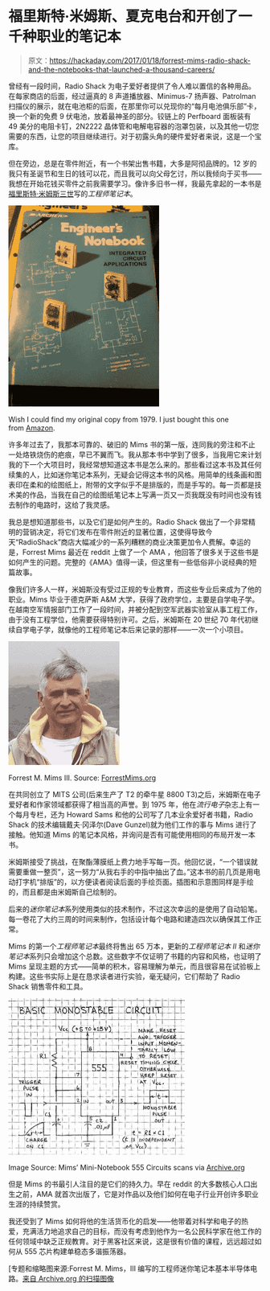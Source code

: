 # 福里斯特·米姆斯、夏克电台和开创了一千种职业的笔记本

> 原文：<https://hackaday.com/2017/01/18/forrest-mims-radio-shack-and-the-notebooks-that-launched-a-thousand-careers/>

曾经有一段时间，Radio Shack 为电子爱好者提供了令人难以置信的各种用品。在每家商店的后面，经过逼真的 8 声道播放器、Minimus-7 扬声器、Patrolman 扫描仪的展示，就在电池柜的后面，在那里你可以兑现你的“每月电池俱乐部”卡，换一个新的免费 9 伏电池，放着最神圣的部分。铰链上的 Perfboard 面板装有 49 美分的电阻卡钉，2N2222 晶体管和电解电容器的泡罩包装，以及其他一切您需要的东西，让您的项目继续进行。对于初露头角的硬件爱好者来说，这是一个宝库。

但在旁边，总是在零件附近，有一个书架出售书籍，大多是阿彻品牌的。12 岁的我只有圣诞节和生日的钱可以花，而且我可以向父母乞讨，所以我倾向于买书——我想在开始花钱买零件之前我需要学习。像许多旧书一样，我最先拿起的一本书是[福里斯特·米姆斯三世](http://www.forrestmims.org/home.html)写的*工程师笔记本*。

[![Wish I could find my original copy from 1979\. This one is on Amazon. ](img/a6f2427b88ef2d4872f5c7a5279aeadb.png)](https://hackaday.com/wp-content/uploads/2016/12/81c9nqa1gvl.jpg)

Wish I could find my original copy from 1979\. I just bought this one from [Amazon](https://www.amazon.com/Archer-Engineers-Notebook-Integrated-Applications/dp/B000OZ93JU).

许多年过去了，我那本可靠的、破旧的 Mims 书的第一版，连同我的旁注和不止一处烙铁烧伤的疤痕，早已不翼而飞。我从那本书中学到了很多，当我用它来计划我的下一个大项目时，我经常想知道这本书是怎么来的。那些看过这本书及其任何续集的人，比如迷你笔记本系列，无疑会记得这本书的风格。用简单的线条画和图表印在柔和的绘图纸上，附带的文字似乎不是排版的，而是手写的。每一页都是技术美的作品，当我在自己的绘图纸笔记本上写满一页又一页我既没有时间也没有钱去制作的电路时，这给了我灵感。

我总是想知道那些书，以及它们是如何产生的。Radio Shack 做出了一个非常精明的营销决定，将它们发布在零件附近的显著位置，这使得导致今天“RadioShack”商店大幅减少的一系列糟糕的商业决策更加令人费解。幸运的是，Forrest Mims 最近在 reddit 上做了一个 AMA ，他回答了很多关于这些书是如何产生的问题。完整的《AMA》值得一读，但这里有一些低俗非小说经典的短篇故事。

像我们许多人一样，米姆斯没有受过正规的专业教育，而这些专业后来成为了他的职业。Mims 毕业于德克萨斯 A&M 大学，获得了政府学位，主要是自学电子学。在越南空军情报部门工作了一段时间，并被分配到空军武器实验室从事工程工作，由于没有工程学位，他需要获得特别许可。之后，米姆斯在 20 世纪 70 年代初继续自学电子学，就像他的工程师笔记本后来记录的那样——一次一个小项目。

[![Forrest M. Mims III. Source: ForrestMims.org](img/e69c49a64575b6c8c4000b9b1b93ece7.png)](https://hackaday.com/wp-content/uploads/2016/12/221_forrest_mims_on_mauna_loa_cropped_2003_dscn4586.jpg)

Forrest M. Mims III. Source: [ForrestMims.org](//www.forrestmims.org/biography.html)

在共同创立了 MITS 公司(后来生产了 T2 的牵牛星 8800 T3)之后，米姆斯在电子爱好者和作家领域都获得了相当高的声誉。到 1975 年，他在*流行电子*杂志上有一个每月专栏，还为 Howard Sams 和他的公司写了几本业余爱好者书籍，Radio Shack 的技术编辑戴夫·冈泽尔(Dave Gunzel)就为他们工作的事与 Mims 进行了接触。他知道 Mims 的笔记本风格，并询问是否有可能使用相同的布局开发一本书。

米姆斯接受了挑战，在聚酯薄膜纸上费力地手写每一页。他回忆说，“一个错误就需要重做一整页”，这一努力“从我右手的中指中抽出了血。”这本书的前几页是用电动打字机“排版”的，以方便读者阅读后面的手绘页面。插图和示意图同样是手绘的，而且都是由米姆斯自己绘制的。

后来的*迷你笔记本*系列使用类似的技术制作，不过这次幸运的是使用了自动铅笔。每一卷花了大约三周的时间来制作，包括设计每个电路和建造四次以确保其工作正常。

Mims 的第一个*工程师笔记本*最终将售出 65 万本，更新的*工程师笔记本 II* 和*迷你笔记本*系列只会增加这个总数。这些数字不仅证明了书籍的内容和风格，也证明了 Mims 呈现主题的方式——简单的积木，容易理解为单元，而且很容易在试验板上构建。这些书实际上是在恳求读者进行实验，毫无疑问，它们帮助了 Radio Shack 销售零件和工具。

![Image Source: Mims' Mini-Notebook 555 Circuits scans viaArchive.org](img/a75721126f6f0dffab57fe7042f208c6.png)

Image Source: Mims’ Mini-Notebook 555 Circuits scans via [Archive.org](https://archive.org/details/EngineersNotebookIIAHandbook)

但是 Mims 的书最引人注目的是它们的持久力。早在 reddit 的大多数核心人口出生之前，AMA 就首次出版了，它是对作品以及他们如何在电子行业开创许多职业生涯的持续赞赏。

我还受到了 Mims 如何将他的生活货币化的启发——他带着对科学和电子的热爱，充满活力地追求自己的目标，而没有考虑到他作为一名公民科学家在他工作的任何领域中缺乏正规教育。对于黑客社区来说，这是很有价值的课程，远远超过如何从 555 芯片构建单稳态多谐振荡器。

[专题和缩略图来源:Forrest M. Mims，III 编写的工程师迷你笔记本基本半导体电路。[来自 Archive.org 的扫描图像](https://archive.org/details/electronics_-_Forrest_Mims-engineers_mini-notebook_basic_semiconductor_circuits_)